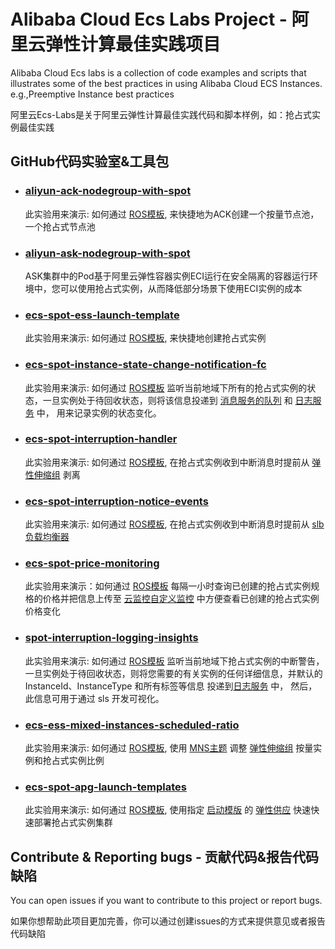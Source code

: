 # Alibaba Cloud Ecs Labs Project - 阿里云弹性计算最佳实践项目

Alibaba Cloud Ecs labs is a collection of code examples and scripts that illustrates some of the best practices in using Alibaba Cloud ECS Instances. e.g.,Preemptive Instance best practices

阿里云Ecs-Labs是关于阿里云弹性计算最佳实践代码和脚本样例，如：抢占式实例最佳实践

## GitHub代码实验室&工具包

* ### [aliyun-ack-nodegroup-with-spot](https://github.com/aliyun/ecs-labs/tree/master/aliyun-ack-nodegroup-with-spot)
    此实验用来演示: 如何通过 [ROS模板](https://ros.console.aliyun.com/cn-hangzhou/stacks), 来快捷地为ACK创建一个按量节点池，一个抢占式节点池

* ### [aliyun-ask-nodegroup-with-spot](https://github.com/aliyun/ecs-labs/tree/master/aliyun-ask-nodegroup-with-spot)
    ASK集群中的Pod基于阿里云弹性容器实例ECI运行在安全隔离的容器运行环境中，您可以使用抢占式实例，从而降低部分场景下使用ECI实例的成本

* ### [ecs-spot-ess-launch-template](https://github.com/aliyun/ecs-labs/tree/master/ecs-spot-ess-launch-template)
    此实验用来演示: 如何通过 [ROS模板](https://ros.console.aliyun.com/cn-hangzhou/stacks), 来快捷地创建抢占式实例

* ### [ecs-spot-instance-state-change-notification-fc](https://github.com/aliyun/ecs-labs/tree/master/ecs-spot-instance-state-change-notification-fc)
    此实验用来演示: 如何通过 [ROS模板](https://ros.console.aliyun.com/cn-hangzhou/stacks) 监听当前地域下所有的抢占式实例的状态，一旦实例处于待回收状态，则将该信息投递到 [消息服务的队列](https://mns.console.aliyun.com/region/cn-hangzhou/queues) 和 [日志服务](https://sls.console.aliyun.com/lognext/profile) 中， 用来记录实例的状态变化。

* ### [ecs-spot-interruption-handler](https://github.com/aliyun/ecs-labs/tree/master/ecs-spot-interruption-handler)
    此实验用来演示: 如何通过 [ROS模板](https://ros.console.aliyun.com/cn-hangzhou/stacks), 在抢占式实例收到中断消息时提前从 [弹性伸缩组](https://essnew.console.aliyun.com/?spm=5176.12818093.ProductAndResource--ali--widget-product-recent.dre9.3be916d0v60i3Z#/v3/welcome/) 剥离

* ### [ecs-spot-interruption-notice-events](https://github.com/aliyun/ecs-labs/tree/master/ecs-spot-interruption-notice-events)
    此实验用来演示: 如何通过 [ROS模板](https://ros.console.aliyun.com/cn-hangzhou/stacks), 在抢占式实例收到中断消息时提前从 [slb负载均衡器](https://help.aliyun.com/document_detail/85931.html?spm=5176.11783163.help.dexternal.777e1eb9OEnvFO)

* ### [ecs-spot-price-monitoring](https://github.com/aliyun/ecs-labs/tree/master/ecs-spot-price-monitoring)
    此实验用来演示：如何通过 [ROS模板](https://ros.console.aliyun.com/cn-hangzhou/stacks) 每隔一小时查询已创建的抢占式实例规格的价格并把信息上传至 [云监控自定义监控](https://cms.console.aliyun.com/custom-monitoring/_all) 中方便查看已创建的抢占式实例价格变化

* ### [spot-interruption-logging-insights](https://github.com/aliyun/ecs-labs/tree/master/spot-interruption-logging-insights)
    此实验用来演示: 如何通过 [ROS模板](https://ros.console.aliyun.com/cn-hangzhou/stacks) 监听当前地域下抢占式实例的中断警告，一旦实例处于待回收状态，则将您需要的有关实例的任何详细信息，并默认的 InstanceId、InstanceType 和所有标签等信息 投递到[日志服务](https://sls.console.aliyun.com/lognext/profile) 中， 然后，此信息可用于通过 sls 开发可视化。

* ### [ecs-ess-mixed-instances-scheduled-ratio](https://github.com/aliyun/ecs-labs/tree/master/ecs-ess-mixed-instances-scheduled-ratio)
    此实验用来演示: 如何通过 [ROS模板](https://ros.console.aliyun.com/cn-hangzhou/stacks), 使用 [MNS主题](https://mns.console.aliyun.com/region/cn-hangzhou/topics) 调整 [弹性伸缩组](https://essnew.console.aliyun.com/?spm=5176.2020520101fleet.203.dess.617d4df57dewWa#/v3/group/list/cn-hangzhou) 按量实例和抢占式实例比例

* ### [ecs-spot-apg-launch-templates](https://github.com/aliyun/ecs-labs/tree/master/ecs-spot-apg-launch-templates)
    此实验用来演示: 如何通过 [ROS模板](https://ros.console.aliyun.com/cn-hangzhou/stacks), 使用指定 [启动模版](https://help.aliyun.com/document_detail/73916.html?spm=a2c4g.11186623.0.0.7f8651d3NdvxB5) 的 [弹性供应](https://help.aliyun.com/document_detail/120020.html) 快速快速部署抢占式实例集群


## Contribute & Reporting bugs - 贡献代码&报告代码缺陷
You can open issues if you want to contribute to this project or report bugs.

如果你想帮助此项目更加完善，你可以通过创建issues的方式来提供意见或者报告代码缺陷
